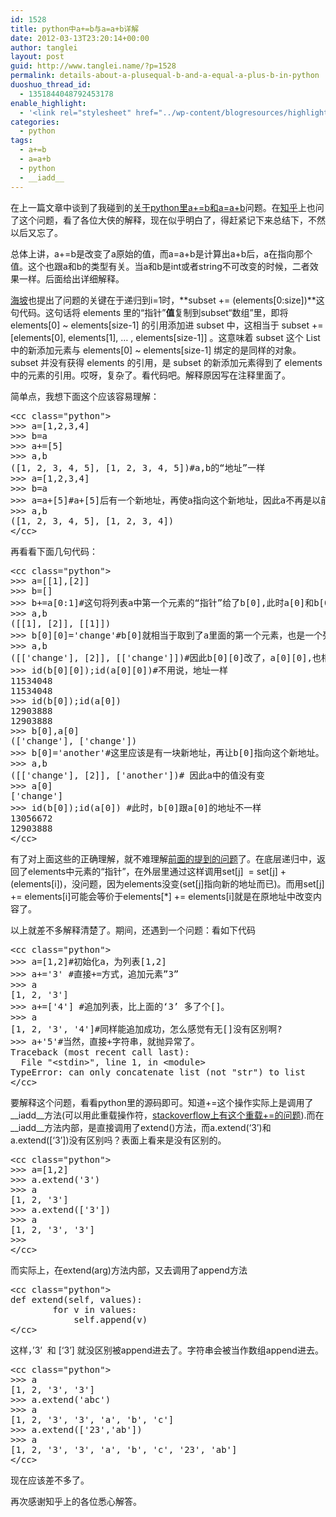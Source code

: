 ```yaml
---
id: 1528
title: python中a+=b与a=a+b详解
date: 2012-03-13T23:20:14+00:00
author: tanglei
layout: post
guid: http://www.tanglei.name/?p=1528
permalink: details-about-a-plusequal-b-and-a-equal-a-plus-b-in-python
duoshuo_thread_id:
  - 1351844048792453178
enable_highlight:
  - '<link rel="stylesheet" href="../wp-content/blogresources/highlightconfig/highlight.default.min.css"><script src="../wp-content/blogresources/highlightconfig/jquery-2.1.4.min.js"></script><script src="../wp-content/blogresources/highlightconfig/enable_highlight.js"></script>'
categories:
  - python
tags:
  - a+=b
  - a=a+b
  - python
  - __iadd__
---
```

在上一篇文章中谈到了我碰到的<a href="http://www.tanglei.name/a-python-problem-about-a-plusequal-b-and-a-equal-a-plus-b/" target="_blank">关于python里a+=b和a=a+b</a>问题。在<a href="http://www.zhihu.com/question/20114936" target="_blank">知乎</a>上也问了这个问题，看了各位大侠的解释，现在似乎明白了，得赶紧记下来总结下，不然以后又忘了。

总体上讲，a+=b是改变了a原始的值，而a=a+b是计算出a+b后，a在指向那个值。这个也跟a和b的类型有关。当a和b是int或者string不可改变的时候，二者效果一样。后面给出详细解释。

[海坡](http://haipo.me/)也提出了问题的关键在于递归到i=1时，**subset += (elements[0:size])**这句代码。这句话将 elements 里的“指针”**值**复制到subset“数组”里，即将 elements[0] ~ elements[size-1] 的引用添加进 subset 中，这相当于 subset += [elements[0], elements[1], &#8230; , elements[size-1]] 。这意味着 subset 这个 List 中的新添加元素与 elements[0] ~ elements[size-1] 绑定的是同样的对象。 subset 并没有获得 elements 的引用，是 subset 的新添加元素得到了 elements 中的元素的引用。哎呀，复杂了。看代码吧。解释原因写在注释里面了。

简单点，我想下面这个应该容易理解：

<pre>&lt;cc class="python">
>>> a=[1,2,3,4] 
>>> b=a 
>>> a+=[5] 
>>> a,b 
([1, 2, 3, 4, 5], [1, 2, 3, 4, 5])#a,b的“地址”一样 
>>> a=[1,2,3,4] 
>>> b=a 
>>> a=a+[5]#a+[5]后有一个新地址，再使a指向这个新地址，因此a不再是以前的a,而b还是以前的那个a//b，所以b不变 
>>> a,b 
([1, 2, 3, 4, 5], [1, 2, 3, 4])
&lt;/cc></pre>

再看看下面几句代码：

<pre>&lt;cc class="python">
>>> a=[[1],[2]] 
>>> b=[] 
>>> b+=a[0:1]#这句将列表a中第一个元素的“指针”给了b[0],此时a[0]和b[0]是一样的 
>>> a,b 
([[1], [2]], [[1]]) 
>>> b[0][0]='change'#b[0]就相当于取到了a里面的第一个元素，也是一个列表。b[0][0]也就定位到了a[0][0],对应的内容就是1 
>>> a,b 
([['change'], [2]], [['change']])#因此b[0][0]改了，a[0][0],也相应的改了。 
>>> id(b[0][0]);id(a[0][0])#不用说，地址一样 
11534048 
11534048 
>>> id(b[0]);id(a[0]) 
12903888 
12903888 
>>> b[0],a[0] 
(['change'], ['change']) 
>>> b[0]='another'#这里应该是有一块新地址，再让b[0]指向这个新地址。  
>>> a,b 
([['change'], [2]], ['another'])# 因此a中的值没有变
>>> a[0] 
['change'] 
>>> id(b[0]);id(a[0]) #此时，b[0]跟a[0]的地址不一样
13056672 
12903888
&lt;/cc></pre>

有了对上面这些的正确理解，就不难理解<a href="http://www.tanglei.name/a-python-problem-about-a-plusequal-b-and-a-equal-a-plus-b/" target="_blank">前面的提到的问题</a>了。在底层递归中，返回了elements中元素的“指针”，在外层里通过这样调用set[j]  = set[j] +  (elements[i])，没问题，因为elements没变(set[j]指向新的地址而已)。而用set[j] += elements[i]可能会等价于elements[*] += elements[i]就是在原地址中改变内容了。

以上就差不多解释清楚了。期间，还遇到一个问题：看如下代码

<pre>&lt;cc class="python">
>>> a=[1,2]#初始化a，为列表[1,2]
>>> a+='3' #直接+=方式，追加元素”3”
>>> a
[1, 2, '3']
>>> a+=['4'] #追加列表，比上面的‘3’ 多了个[]。
>>> a
[1, 2, '3', '4']#同样能追加成功，怎么感觉有无[]没有区别啊?
>>> a+'5'#当然，直接+字符串，就抛异常了。
Traceback (most recent call last):
  File "&lt;stdin>", line 1, in &lt;module>
TypeError: can only concatenate list (not "str") to list
&lt;/cc></pre>

要解释这个问题，看看python里的源码即可。知道+=这个操作实际上是调用了\_\_iadd\_\_方法(可以用此重载操作符，<a href="http://stackoverflow.com/questions/1047021/overriding-in-python-iadd-method" target="_blank">stackoverflow上有这个重载+=的问题</a>).而在\_\_iadd\_\_方法内部，是直接调用了extend()方法，而a.extend(‘3’)和a.extend([‘3’])没有区别吗？表面上看来是没有区别的。

<pre>&lt;cc class="python">
>>> a=[1,2]
>>> a.extend('3')
>>> a
[1, 2, '3']
>>> a.extend(['3'])
>>> a
[1, 2, '3', '3']
>>>
&lt;/cc></pre>

而实际上，在extend(arg)方法内部，又去调用了append方法

<pre>&lt;cc class="python">
def extend(self, values):
        for v in values:
            self.append(v)
&lt;/cc></pre>

这样，’3’  和 [‘3’] 就没区别被append进去了。字符串会被当作数组append进去。

<pre>&lt;cc class="python">
>>> a
[1, 2, '3', '3']
>>> a.extend('abc')
>>> a
[1, 2, '3', '3', 'a', 'b', 'c']
>>> a.extend(['23','ab'])
>>> a
[1, 2, '3', '3', 'a', 'b', 'c', '23', 'ab']
&lt;/cc></pre>

现在应该差不多了。
  
再次感谢知乎上的各位悉心解答。
